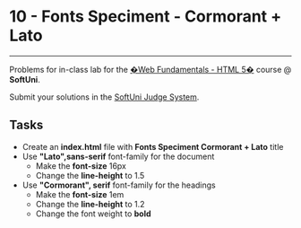 # 10 - Fonts Speciment - Cormorant + Lato
------
Problems for in-class lab for the [�Web Fundamentals - HTML 5�](https://softuni.bg/trainings/2265/web-fundamentals-html5-january-2019/) course @ **SoftUni**.

Submit your solutions in the [SoftUni Judge System](https://judge.softuni.bg/Contests/1234/CSS-Typography).

## Tasks
 * Create an **index.html** file with **Fonts Speciment Cormorant + Lato** title 
* Use **"Lato",sans-serif**  font-family for the document
	* Make the **font-size** 16px
	* Change the **line-height** to 1.5
* Use **"Cormorant", serif** font-family for the headings
	* Make the **font-size** 1em
	* Change the **line-height** to 1.2
	* Change the font weight to **bold**

